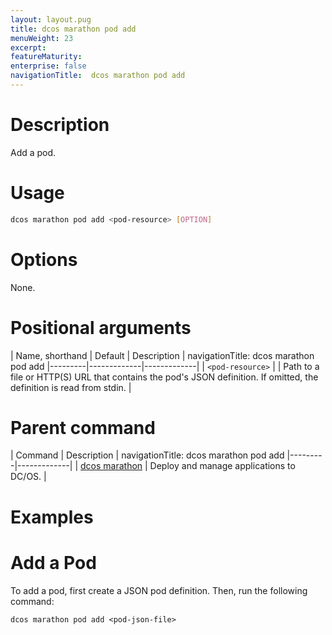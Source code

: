 ```yaml
---
layout: layout.pug
title: dcos marathon pod add
menuWeight: 23
excerpt:
featureMaturity:
enterprise: false
navigationTitle:  dcos marathon pod add
---
```


<!-- This source repo for this topic is https://github.com/dcos/dcos-docs -->


# Description
Add a pod.

# Usage

```bash
dcos marathon pod add <pod-resource> [OPTION]
```

# Options

None.

# Positional arguments

| Name, shorthand | Default | Description |
navigationTitle:  dcos marathon pod add
|---------|-------------|-------------|
| `<pod-resource>`   |             |  Path to a file or HTTP(S) URL that contains the pod's JSON definition. If omitted, the definition is read from stdin. |

# Parent command

| Command | Description |
navigationTitle:  dcos marathon pod add
|---------|-------------|
| [dcos marathon](/docs/1.9/cli/command-reference/dcos-marathon/) | Deploy and manage applications to DC/OS. |

# Examples

# Add a Pod

To add a pod, first create a JSON pod definition. Then, run the following command:
```
dcos marathon pod add <pod-json-file>
```
